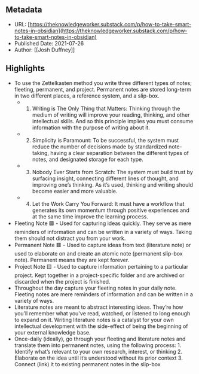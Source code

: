 ## Metadata
* URL: [https://theknowledgeworker.substack.com/p/how-to-take-smart-notes-in-obsidian](https://theknowledgeworker.substack.com/p/how-to-take-smart-notes-in-obsidian)
* Published Date: 2021-07-26
* Author: [[Josh Duffney]]

## Highlights
* To use the Zettelkasten method you write three different types of notes; fleeting, permanent, and project. Permanent notes are stored long-term in two different places, a reference system, and a slip-box.
	* 1. Writing is The Only Thing that Matters: Thinking through the medium of writing will improve your reading, thinking, and other intellectual skills. And so this principle implies you must consume information with the purpose of writing about it.
	* 2. Simplicity is Paramount: To be successful, the system must reduce the number of decisions made by standardized note-taking, having a clear separation between the different types of notes, and designated storage for each type.
	* 3. Nobody Ever Starts from Scratch: The system must build trust by surfacing insight, connecting different lines of thought, and improving one’s thinking. As it’s used, thinking and writing should become easier and more valuable.
	* 4. Let the Work Carry You Forward: It must have a workflow that generates its own momentum through positive experiences and at the same time improve the learning process.
* Fleeting Note 🟩 - Used for capturing ideas quickly. They serve as mere reminders of information and can be written in a variety of ways. Taking them should not distract you from your work.
* Permanent Note 🟥 - Used to capture ideas from text (literature note) or used to elaborate on and create an atomic note (permanent slip-box note). Permanent means they are kept forever.
* Project Note 🟨 - Used to capture information pertaining to a particular project. Kept together in a project-specific folder and are archived or discarded when the project is finished.
* Throughout the day capture your fleeting notes in your daily note. Fleeting notes are mere reminders of information and can be written in a variety of ways.
* Literature notes are meant to abstract interesting ideas. They’re how you’ll remember what you've read, watched, or listened to long enough to expand on it. Writing literature notes is a catalyst for your own intellectual development with the side-effect of being the beginning of your external knowledge base.
* Once-daily (ideally), go through your fleeting and literature notes and translate them into permanent notes, using the following process: 1. Identify what’s relevant to your own research, interest, or thinking 2. Elaborate on the idea until it’s understood without its prior context 3. Connect (link) it to existing permanent notes in the slip-box